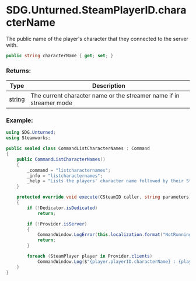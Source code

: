 # SDG.Unturned.SteamPlayerID.characterName

The public name of the player's character that they connected to the server with.

```c#
public string characterName { get; set; }
```

### Returns:

Type | Description
------------ | -------------
[string](https://docs.microsoft.com/en-us/dotnet/api/system.string?view=netframework-3.5) | The current character name or the streamer name if in streamer mode

### Example:

```c#
using SDG.Unturned;
using Steamworks;

public sealed class CommandListCharacterNames : Command
{
    public CommandListCharacterNames()
    {
        _command = "listcharacternames";
        _info = "listcharacternames";
        _help = "Lists the players' character name followed by their Steam name.";
    }

    protected override void execute(CSteamID caller, string parameters)
    {
        if (!Dedicator.isDedicated)
            return;

        if (!Provider.isServer)
        {
            CommandWindow.LogError(this.localization.format("NotRunningErrorText"));
            return;
        }

        foreach (SteamPlayer player in Provider.clients)
            CommandWindow.Log($"{player.playerID.characterName} : {player.playerID.steamID.playerName}");
    }
}
```